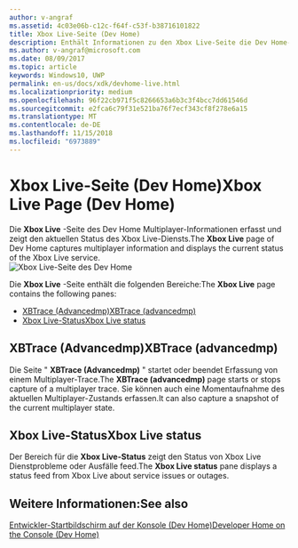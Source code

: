 ```yaml
---
author: v-angraf
ms.assetid: 4c03e06b-c12c-f64f-c53f-b38716101822
title: Xbox Live-Seite (Dev Home)
description: Enthält Informationen zu den Xbox Live-Seite die Dev Home-App für Xbox One.
ms.author: v-angraf@microsoft.com
ms.date: 08/09/2017
ms.topic: article
keywords: Windows10, UWP
permalink: en-us/docs/xdk/devhome-live.html
ms.localizationpriority: medium
ms.openlocfilehash: 96f22cb971f5c8266653a6b3c3f4bcc7dd61546d
ms.sourcegitcommit: e2fca6c79f31e521ba76f7ecf343cf8f278e6a15
ms.translationtype: MT
ms.contentlocale: de-DE
ms.lasthandoff: 11/15/2018
ms.locfileid: "6973889"
---
```

# <a name="xbox-live-page-dev-home"></a><span data-ttu-id="a41af-104">Xbox Live-Seite (Dev Home)</span><span class="sxs-lookup"><span data-stu-id="a41af-104">Xbox Live Page (Dev Home)</span></span>
   
  
<span data-ttu-id="a41af-105">Die **Xbox Live** -Seite des Dev Home Multiplayer-Informationen erfasst und zeigt den aktuellen Status des Xbox Live-Diensts.</span><span class="sxs-lookup"><span data-stu-id="a41af-105">The **Xbox Live** page of Dev Home captures multiplayer information and displays the current status of the Xbox Live service.</span></span>   
 ![Xbox Live-Seite des Dev Home](images/devhome_live.png)   
  
<span data-ttu-id="a41af-107">Die **Xbox Live** -Seite enthält die folgenden Bereiche:</span><span class="sxs-lookup"><span data-stu-id="a41af-107">The **Xbox Live** page contains the following panes:</span></span>   
 
   *  [<span data-ttu-id="a41af-108">XBTrace (Advancedmp)</span><span class="sxs-lookup"><span data-stu-id="a41af-108">XBTrace (advancedmp)</span></span>](#ID4EPB)  
   *  [<span data-ttu-id="a41af-109">Xbox Live-Status</span><span class="sxs-lookup"><span data-stu-id="a41af-109">Xbox Live status</span></span>](#ID4E3B)  

 
<a id="ID4EPB"></a>

   

## <a name="xbtrace-advancedmp"></a><span data-ttu-id="a41af-110">XBTrace (Advancedmp)</span><span class="sxs-lookup"><span data-stu-id="a41af-110">XBTrace (advancedmp)</span></span>  
   
  
<span data-ttu-id="a41af-111">Die Seite " **XBTrace (Advancedmp)** " startet oder beendet Erfassung von einem Multiplayer-Trace.</span><span class="sxs-lookup"><span data-stu-id="a41af-111">The **XBTrace (advancedmp)** page starts or stops capture of a multiplayer trace.</span></span> <span data-ttu-id="a41af-112">Sie können auch eine Momentaufnahme des aktuellen Multiplayer-Zustands erfassen.</span><span class="sxs-lookup"><span data-stu-id="a41af-112">It can also capture a snapshot of the current multiplayer state.</span></span>   
  
<a id="ID4E3B"></a>

   

## <a name="xbox-live-status"></a><span data-ttu-id="a41af-113">Xbox Live-Status</span><span class="sxs-lookup"><span data-stu-id="a41af-113">Xbox Live status</span></span>  
   
  
<span data-ttu-id="a41af-114">Der Bereich für die **Xbox Live-Status** zeigt den Status von Xbox Live Dienstprobleme oder Ausfälle feed.</span><span class="sxs-lookup"><span data-stu-id="a41af-114">The **Xbox Live status** pane displays a status feed from Xbox Live about service issues or outages.</span></span>   
  
<a id="ID4EPC"></a>

   

## <a name="see-also"></a><span data-ttu-id="a41af-115">Weitere Informationen:</span><span class="sxs-lookup"><span data-stu-id="a41af-115">See also</span></span>  
 [<span data-ttu-id="a41af-116">Entwickler-Startbildschirm auf der Konsole (Dev Home)</span><span class="sxs-lookup"><span data-stu-id="a41af-116">Developer Home on the Console (Dev Home)</span></span>](dev-home.md)

  